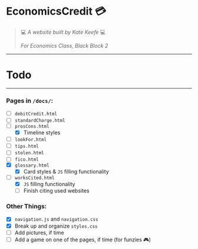 # EconomicsCredit 💳

> 💻 *A website built by Kate Keefe* 💻
> 
> *For Economics Class, Black Block 2*

---
# Todo
---

### Pages in `/docs/`:
- [ ] `debitCredit.html`
- [ ] `standardCharge.html`
- [ ] `prosCons.html`
    - [x] Timeline styles
- [ ] `lookFor.html`
- [ ] `tips.html`
- [ ] `stolen.html`
- [ ] `fico.html`
- [x] `glossary.html`
    - [x] Card styles & `JS` filling functionality
- [ ] `worksCited.html`
    - [x] `JS` filling functionality
    - [ ] Finish citing used websites

### Other Things:
- [x] `navigation.js` and `navigation.css`
- [x] Break up and organize `styles.css`
- [ ] Add pictures, if time
- [ ] Add a game on one of the pages, if time (for funzies 🎮)